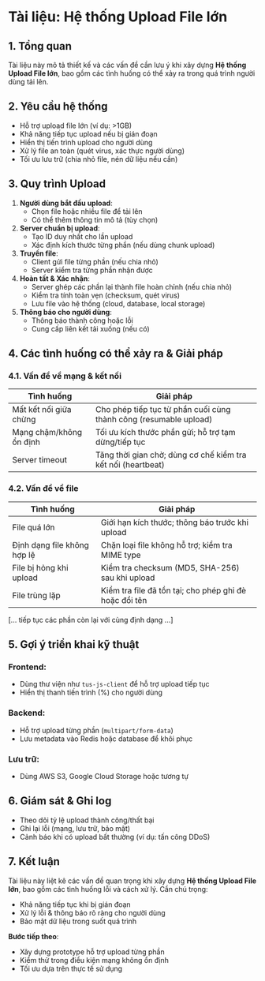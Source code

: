 # Tài liệu: Hệ thống Upload File lớn

## 1. Tổng quan
Tài liệu này mô tả thiết kế và các vấn đề cần lưu ý khi xây dựng **Hệ thống Upload File lớn**, 
bao gồm các tình huống có thể xảy ra trong quá trình người dùng tải lên.

## 2. Yêu cầu hệ thống
- Hỗ trợ upload file lớn (ví dụ: >1GB)
- Khả năng tiếp tục upload nếu bị gián đoạn
- Hiển thị tiến trình upload cho người dùng
- Xử lý file an toàn (quét virus, xác thực người dùng)
- Tối ưu lưu trữ (chia nhỏ file, nén dữ liệu nếu cần)

## 3. Quy trình Upload
1. **Người dùng bắt đầu upload**:
   - Chọn file hoặc nhiều file để tải lên
   - Có thể thêm thông tin mô tả (tùy chọn)
2. **Server chuẩn bị upload**:
   - Tạo ID duy nhất cho lần upload
   - Xác định kích thước từng phần (nếu dùng chunk upload)
3. **Truyền file**:
   - Client gửi file từng phần (nếu chia nhỏ)
   - Server kiểm tra từng phần nhận được
4. **Hoàn tất & Xác nhận**:
   - Server ghép các phần lại thành file hoàn chỉnh (nếu chia nhỏ)
   - Kiểm tra tính toàn vẹn (checksum, quét virus)
   - Lưu file vào hệ thống (cloud, database, local storage)
5. **Thông báo cho người dùng**:
   - Thông báo thành công hoặc lỗi
   - Cung cấp liên kết tải xuống (nếu có)

## 4. Các tình huống có thể xảy ra & Giải pháp

### 4.1. Vấn đề về mạng & kết nối

| Tình huống                     | Giải pháp                                                                 |
|--------------------------------|---------------------------------------------------------------------------|
| Mất kết nối giữa chừng         | Cho phép tiếp tục từ phần cuối cùng thành công (resumable upload)         |
| Mạng chậm/không ổn định        | Tối ưu kích thước phần gửi; hỗ trợ tạm dừng/tiếp tục                     |
| Server timeout                 | Tăng thời gian chờ; dùng cơ chế kiểm tra kết nối (heartbeat)             |

### 4.2. Vấn đề về file

| Tình huống                     | Giải pháp                                                                 |
|--------------------------------|---------------------------------------------------------------------------|
| File quá lớn                   | Giới hạn kích thước; thông báo trước khi upload                           |
| Định dạng file không hợp lệ    | Chặn loại file không hỗ trợ; kiểm tra MIME type                           |
| File bị hỏng khi upload        | Kiểm tra checksum (MD5, SHA-256) sau khi upload                           |
| File trùng lặp                 | Kiểm tra file đã tồn tại; cho phép ghi đè hoặc đổi tên                    |

[... tiếp tục các phần còn lại với cùng định dạng ...]

## 5. Gợi ý triển khai kỹ thuật
### Frontend:
- Dùng thư viện như `tus-js-client` để hỗ trợ upload tiếp tục
- Hiển thị thanh tiến trình (%) cho người dùng

### Backend:
- Hỗ trợ upload từng phần (`multipart/form-data`)
- Lưu metadata vào Redis hoặc database để khôi phục

### Lưu trữ:
- Dùng AWS S3, Google Cloud Storage hoặc tương tự

## 6. Giám sát & Ghi log
- Theo dõi tỷ lệ upload thành công/thất bại
- Ghi lại lỗi (mạng, lưu trữ, bảo mật)
- Cảnh báo khi có upload bất thường (ví dụ: tấn công DDoS)

## 7. Kết luận
Tài liệu này liệt kê các vấn đề quan trọng khi xây dựng **Hệ thống Upload File lớn**, bao gồm các tình huống lỗi và cách xử lý. Cần chú trọng:
- Khả năng tiếp tục khi bị gián đoạn
- Xử lý lỗi & thông báo rõ ràng cho người dùng
- Bảo mật dữ liệu trong suốt quá trình

**Bước tiếp theo**:
- Xây dựng prototype hỗ trợ upload từng phần
- Kiểm thử trong điều kiện mạng không ổn định
- Tối ưu dựa trên thực tế sử dụng